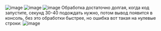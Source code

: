 ![image](https://github.com/GOR-tu/122/assets/126388468/8b87f7ee-2b53-431e-bad7-681b8d877f2a)
![image](https://github.com/GOR-tu/122/assets/126388468/61ffc65b-a66c-4cd7-8ec3-9e5c42d7c6c6)
![image](https://github.com/GOR-tu/122/assets/126388468/8620f44c-b560-46fb-ba79-57a0388244cb)
Обработка достаточно долгая, когда код запустите, секунд 30-40 подождать нужно, потом вывод появится в консоль, без это обработки быстрее, но ошибка вот такая на нулевые строки:
![image](https://github.com/GOR-tu/122/assets/126388468/c3e1a6b1-b63f-4d24-b38f-95ddf80742b8)
